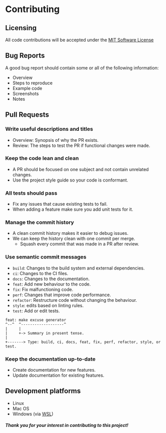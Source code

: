 # Contributing

## Licensing

All code contributions will be accepted under the [MIT Software License](https://raw.githubusercontent.com/abbotto/elemint/master/LICENSE.md)

## Bug Reports

A good bug report should contain some or all of the following information:

- Overview
- Steps to reproduce
- Example code
- Screenshots
- Notes

## Pull Requests

### Write useful descriptions and titles
- Overview: Synopsis of why the PR exists.
- Review: The steps to test the PR if functional changes were made.

### Keep the code lean and clean
- A PR should be focused on one subject and not contain unrelated changes.
- Use the project style guide so your code is conformant.

### All tests should pass
- Fix any issues that cause existing tests to fail.
- When adding a feature make sure you add unit tests for it.

### Manage the commit history
- A clean commit history makes it easier to debug issues.
- We can keep the history clean with one commit per merge.
	- Squash every commit that was made in a PR after review.

### Use semantic commit messages

- `build`: Changes to the build system and external dependencies.
- `ci`: Changes to the CI files.
- `docs`: Changes to the documentation.
- `feat`: Add new behaviour to the code.
- `fix`: Fix malfunctioning code.
- `perf`: Changes that improve code performance.
- `refactor`: Restructure code without changing the behaviour.
- `style`: edits based on linting rules.
- `test`: Add or edit tests.

```
feat: make excuse generator
^--^  ^-------------------^
|     |
|     +-> Summary in present tense.
|
+-------> Type: build, ci, docs, feat, fix, perf, refactor, style, or test.
```

### Keep the documentation up-to-date
- Create documentation for new features.
- Update documentation for existing features.

## Development platforms
- Linux
- Mac OS
- Windows (via [WSL](https://docs.microsoft.com/en-us/windows/wsl/install-win10))

##### Thank you for your interest in contributing to this project!
